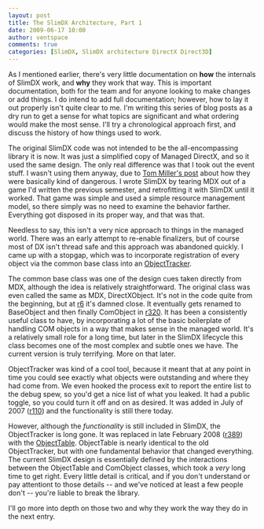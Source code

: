 ```yaml
---
layout: post
title: The SlimDX Architecture, Part 1
date: 2009-06-17 10:00
author: ventspace
comments: true
categories: [SlimDX, SlimDX architecture DirectX Direct3D]
---
```

As I mentioned earlier, there's very little documentation on <strong>how</strong> the internals of SlimDX work, and <strong>why</strong> they work that way. This is important documentation, both for the team and for anyone looking to make changes or add things. I do intend to add full documentation; however, how to lay it out properly isn't quite clear to me. I'm writing this series of blog posts as a dry run to get a sense for what topics are significant and what ordering would make the most sense. I'll try a chronological approach first, and discuss the history of how things used to work.

The original SlimDX code was not intended to be the all-encompassing library it is now. It was just a simplified copy of Managed DirectX, and so it used the same design. The only real difference was that I took out the event stuff. I wasn't using them anyway, due to <a href="http://blogs.msdn.com/tmiller/archive/2003/11/14/57531.aspx">Tom Miller's post</a> about how they were basically kind of dangerous. I wrote SlimDX by tearing MDX out of a game I'd written the previous semester, and retrofitting it with SlimDX until it worked. That game was simple and used a simple resource management model, so there simply was no need to examine the behavior farther. Everything got disposed in its proper way, and that was that.

Needless to say, this isn't a very nice approach to things in the managed world. There was an early attempt to re-enable finalizers, but of course most of DX isn't thread safe and this approach was abandoned quickly. I came up with a stopgap, which was to incorporate registration of every object via the common base class into an <a href="http://code.google.com/p/slimdx/source/browse/trunk/source/ObjectTracker.cpp?r=200">ObjectTracker</a>. 

The common base class was one of the design cues taken directly from MDX, although the idea is relatively straightforward. The original class was even called the same as MDX, DirectXObject. It's not in the code quite from the beginning, but at <a href="http://code.google.com/p/slimdx/source/browse/trunk/source/DirectXObject.h?r=6">r6</a> it's damned close. It eventually gets renamed to BaseObject and then finally ComObject in <a href="http://code.google.com/p/slimdx/source/browse/trunk/source/ComObject.h?r=320">r320</a>. It has been a consistently useful class to have, by incorporating a lot of the basic boilerplate of handling COM objects in a way that makes sense in the managed world. It's a relatively small role for a long time, but later in the SlimDX lifecycle this class becomes one of the most complex and subtle ones we have. The current version is truly terrifying. More on that later.

ObjectTracker was kind of a cool tool, because it meant that at any point in time you could see exactly what objects were outstanding and where they had come from. We even hooked the process exit to report the entire list to the debug spew, so you'd get a nice list of what you leaked. It had a public toggle, so you could turn it off and on as desired. It was added in July of 2007 (<a href="http://code.google.com/p/slimdx/source/browse/?r=110#svn/trunk/source">r110</a>) and the functionality is still there today.

However, although the <em>functionality </em>is still included in SlimDX, the ObjectTracker is long gone. It was replaced in late February 2008 (<a href="http://code.google.com/p/slimdx/source/browse/?r=389#svn/trunk/source">r389</a>) with the <a href="http://code.google.com/p/slimdx/source/browse/trunk/source/ObjectTable.cpp?r=389">ObjectTable</a>. ObjectTable is nearly identical to the old ObjectTracker, but with one fundamental behavior that changed everything. The current SlimDX design is essentially defined by the interactions between the ObjectTable and ComObject classes, which took a <em>very </em>long time to get right. Every little detail is critical, and if you don't understand or pay attentiont to those details -- and we've noticed at least a few people don't -- you're liable to break the library.

I'll go more into depth on those two and why they work the way they do in the next entry.
